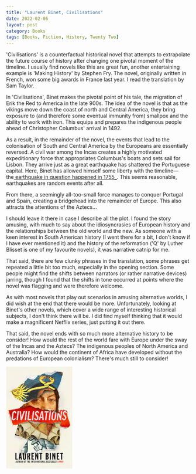 ```yaml
---
title: "Laurent Binet, Civilisations"
date: 2022-02-06
layout: post
category: Books
tags: [Books, Fiction, History, Twenty Two]
---
```


'Civilisations' is a counterfactual historical novel that attempts to extrapolate the future course of history after changing one pivotal moment of the timeline. I usually find novels like this are great fun, another entertaining example is 'Making History' by Stephen Fry. The novel, originally written in French, won some big awards in France last year. I read the translation by Sam Taylor. 

In 'Civilisations', Binet makes the pivotal point of his tale, the migration of Erik the Red to America in the late 900s. The idea of the novel is that as the vikings move down the coast of north and Central America, they bring exposure to (and therefore some eventual immunity from) smallpox and the ability to work with iron. This equips and prepares the indigenous people ahead of Christopher Columbus' arrival in 1492.

As a result, in the remainder of the novel, the events that lead to the colonisation of South and Central America by the Europeans are essentially reversed. A civil war among the Incas creates a highly motivated expeditionary force that appropriates Columbus's boats and sets sail for Lisbon. They arrive just as a great earthquake has shattered the Portuguese capital. Here, Binet has allowed himself some liberty with the timeline—the[ earthquake in question happened in 1755_][1]. This seems reasonable, earthquakes are random events after all. 

From there, a seemingly all-too-small force manages to conquer Portugal and Spain, creating a bridgehead into the remainder of Europe. This also attracts the attentions of the Aztecs…

I should leave it there in case I describe all the plot. I found the story amusing, with much to say about the idiosyncrasies of European history and the relationships between the old world and the new. As someone with a keen interest in South American history (I went there for a bit, I don't know if I have ever mentioned it) and the history of the reformation ('Q' by Luther Blisset is one of my favourite novels), it was narrative catnip for me. 

That said, there are few clunky phrases in the translation, some phrases get repeated a little bit too much, especially in the opening section. Some people might find the shifts between narrators (or rather narrative devices) jarring, though I found that the shifts in tone occurred at points where the novel was flagging and were therefore welcome.

As with most novels that play out scenarios in amusing alternative worlds, I did wish at the end that there would be more. Unfortunately, looking at Binet's other novels, which cover a wide range of interesting historical subjects, I don't think there will be. I did find myself thinking that it would make a magnificent Netflix series, just putting it out there.

That said, the novel ends with so much more alternative history to be consider! How would the rest of the world fare with Europe under the sway of the Incas and the Aztecs? The indigenous peoples of North America and Australia? How would the continent of Africa have developed without the predations of European colonialism? There's much still to consider! 

![Cover of Civilisations by Laurent Binet][image-1]

[1]:	https://en.wikipedia.org/wiki/1755_Lisbon_earthquake

[image-1]:	/assets/images/books/binet-civilisations.jpg
